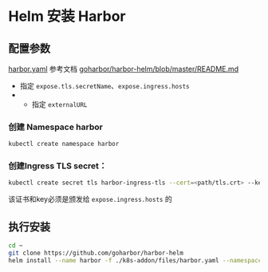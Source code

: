 # Helm 安装 Harbor

## 配置参数

[harbor.yaml](./files/harbor.yaml) 参考文档 [goharbor/harbor-helm/blob/master/README.md](https://github.com/goharbor/harbor-helm/blob/master/README.md) 

- 指定 `expose.tls.secretName`、`expose.ingress.hosts`
- - 指定 `externalURL`

### 创建 Namespace harbor

```sh
kubectl create namespace harbor
```

### 创建Ingress TLS secret：

```sh
kubectl create secret tls harbor-ingress-tls --cert=<path/tls.crt> --key=<path/tls.key> -n harbor
```

该证书和key必须是颁发给 `expose.ingress.hosts` 的


## 执行安装

```sh
cd ~
git clone https://github.com/goharbor/harbor-helm
helm install --name harbor -f ./k8s-addon/files/harbor.yaml --namespace harbor ./harbor-helm
```

